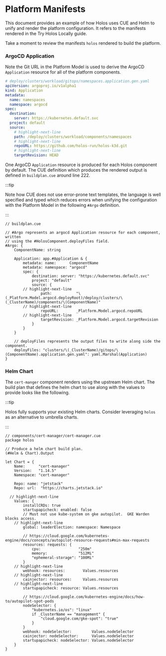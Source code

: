 # Platform Manifests

This document provides an example of how Holos uses CUE and Helm to unify and
render the platform configuration.  It refers to the manifests rendered in the
Try Holos Locally guide.

Take a moment to review the manifests `holos` rendered to build the platform.

### ArgoCD Application

Note the Git URL in the Platform Model is used to derive the ArgoCD
`Application` resource for all of the platform components.

```yaml
# deploy/clusters/workload/gitops/namespaces.application.gen.yaml
apiVersion: argoproj.io/v1alpha1
kind: Application
metadata:
  name: namespaces
  namespace: argocd
spec:
  destination:
    server: https://kubernetes.default.svc
  project: default
  source:
    # highlight-next-line
    path: /deploy/clusters/workload/components/namespaces
    # highlight-next-line
    repoURL: https://github.com/holos-run/holos-k3d.git
    # highlight-next-line
    targetRevision: HEAD
```

One ArgoCD `Application` resource is produced for each Holos component by
default.  The CUE definition which produces the rendered output is defined in
`buildplan.cue` around line 222.

:::tip

Note how CUE does not use error-prone text templates, the language is well
specified and typed which reduces errors when unifying the configuration with
the Platform Model in the following `#Argo` definition.

:::

```cue
// buildplan.cue

// #Argo represents an argocd Application resource for each component, written
// using the #HolosComponent.deployFiles field.
#Argo: {
	ComponentName: string

	Application: app.#Application & {
		metadata: name:      ComponentName
		metadata: namespace: "argocd"
		spec: {
			destination: server: "https://kubernetes.default.svc"
			project: "default"
			source: {
        // highlight-next-line
				path:           "\(_Platform.Model.argocd.deployRoot)/deploy/clusters/\(_ClusterName)/components/\(ComponentName)"
        // highlight-next-line
				repoURL:        _Platform.Model.argocd.repoURL
        // highlight-next-line
				targetRevision: _Platform.Model.argocd.targetRevision
			}
		}
	}

	// deployFiles represents the output files to write along side the component.
	deployFiles: "clusters/\(_ClusterName)/gitops/\(ComponentName).application.gen.yaml": yaml.Marshal(Application)
}
```

### Helm Chart

The `cert-manger` component renders using the upstream Helm chart.  The build
plan that defines the helm chart to use along with the values to provide looks
like the following.

:::tip

Holos fully supports your existing Helm charts.  Consider leveraging `holos` as
an alternative to umbrella charts.

:::

```cue
// components/cert-manager/cert-manager.cue
package holos

// Produce a helm chart build plan.
(#Helm & Chart).Output

let Chart = {
	Name:      "cert-manager"
	Version:   "1.14.5"
	Namespace: "cert-manager"

	Repo: name: "jetstack"
	Repo: url:  "https://charts.jetstack.io"

  // highlight-next-line
	Values: {
		installCRDs: true
		startupapicheck: enabled: false
		// Must not use kube-system on gke autopilot.  GKE Warden blocks access.
    // highlight-next-line
		global: leaderElection: namespace: Namespace

		// https://cloud.google.com/kubernetes-engine/docs/concepts/autopilot-resource-requests#min-max-requests
		resources: requests: {
			cpu:                 "250m"
			memory:              "512Mi"
			"ephemeral-storage": "100Mi"
		}
    // highlight-next-line
		webhook: resources:        Values.resources
    // highlight-next-line
		cainjector: resources:     Values.resources
    // highlight-next-line
		startupapicheck: resource: Values.resources

		// https://cloud.google.com/kubernetes-engine/docs/how-to/autopilot-spot-pods
		nodeSelector: {
			"kubernetes.io/os": "linux"
			if _ClusterName == "management" {
				"cloud.google.com/gke-spot": "true"
			}
		}
		webhook: nodeSelector:         Values.nodeSelector
		cainjector: nodeSelector:      Values.nodeSelector
		startupapicheck: nodeSelector: Values.nodeSelector
	}
}
```
